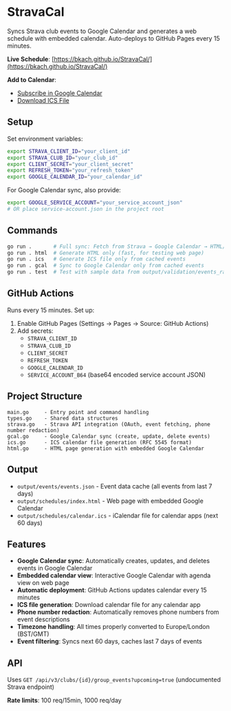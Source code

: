 # StravaCal

Syncs Strava club events to Google Calendar and generates a web schedule with embedded calendar. Auto-deploys to GitHub Pages every 15 minutes.

**Live Schedule**: [https://bkach.github.io/StravaCal/](https://bkach.github.io/StravaCal/)

**Add to Calendar**:
- [Subscribe in Google Calendar](https://calendar.google.com/calendar/u/0?cid=YjQ2YWVmMjA2OTQ1Njk0NDNhY2ZlZjUxZDllMTllNDEzYjE3YWRkZWIwMTkwZjljZWZkOGRhZDYzZWMzMGU3N0Bncm91cC5jYWxlbmRhci5nb29nbGUuY29t)
- [Download ICS File](https://bkach.github.io/StravaCal/calendar.ics)

## Setup

Set environment variables:
```bash
export STRAVA_CLIENT_ID="your_client_id"
export STRAVA_CLUB_ID="your_club_id"
export CLIENT_SECRET="your_client_secret"
export REFRESH_TOKEN="your_refresh_token"
export GOOGLE_CALENDAR_ID="your_calendar_id"
```

For Google Calendar sync, also provide:
```bash
export GOOGLE_SERVICE_ACCOUNT="your_service_account_json"
# OR place service-account.json in the project root
```

## Commands

```bash
go run .       # Full sync: Fetch from Strava → Google Calendar → HTML/ICS
go run . html  # Generate HTML only (fast, for testing web page)
go run . ics   # Generate ICS file only from cached events
go run . gcal  # Sync to Google Calendar only from cached events
go run . test  # Test with sample data from output/validation/events_raw.json
```

## GitHub Actions

Runs every 15 minutes. Set up:
1. Enable GitHub Pages (Settings → Pages → Source: GitHub Actions)
2. Add secrets:
   - `STRAVA_CLIENT_ID`
   - `STRAVA_CLUB_ID`
   - `CLIENT_SECRET`
   - `REFRESH_TOKEN`
   - `GOOGLE_CALENDAR_ID`
   - `SERVICE_ACCOUNT_B64` (base64 encoded service account JSON)

## Project Structure

```
main.go     - Entry point and command handling
types.go    - Shared data structures
strava.go   - Strava API integration (OAuth, event fetching, phone number redaction)
gcal.go     - Google Calendar sync (create, update, delete events)
ics.go      - ICS calendar file generation (RFC 5545 format)
html.go     - HTML page generation with embedded Google Calendar
```

## Output

- `output/events/events.json` - Event data cache (all events from last 7 days)
- `output/schedules/index.html` - Web page with embedded Google Calendar
- `output/schedules/calendar.ics` - iCalendar file for calendar apps (next 60 days)

## Features

- **Google Calendar sync**: Automatically creates, updates, and deletes events in Google Calendar
- **Embedded calendar view**: Interactive Google Calendar with agenda view on web page
- **Automatic deployment**: GitHub Actions updates calendar every 15 minutes
- **ICS file generation**: Download calendar file for any calendar app
- **Phone number redaction**: Automatically removes phone numbers from event descriptions
- **Timezone handling**: All times properly converted to Europe/London (BST/GMT)
- **Event filtering**: Syncs next 60 days, caches last 7 days of events

## API

Uses `GET /api/v3/clubs/{id}/group_events?upcoming=true` (undocumented Strava endpoint)

**Rate limits**: 100 req/15min, 1000 req/day
